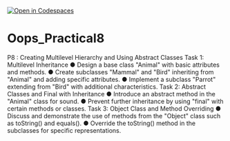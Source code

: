 [![Open in Codespaces](https://classroom.github.com/assets/launch-codespace-7f7980b617ed060a017424585567c406b6ee15c891e84e1186181d67ecf80aa0.svg)](https://classroom.github.com/open-in-codespaces?assignment_repo_id=14217774)
# Oops_Practical8
P8 : Creating Multilevel Hierarchy and Using Abstract Classes
Task 1: Multilevel Inheritance
● Design a base class "Animal" with basic attributes and methods.
● Create subclasses "Mammal" and "Bird" inheriting from "Animal" and adding
specific attributes.
● Implement a subclass "Parrot" extending from "Bird" with additional
characteristics.
Task 2: Abstract Classes and Final with Inheritance
● Introduce an abstract method in the "Animal" class for sound.
● Prevent further inheritance by using "final" with certain methods or classes.
Task 3: Object Class and Method Overriding
● Discuss and demonstrate the use of methods from the "Object" class such as
toString() and equals().
● Override the toString() method in the subclasses for specific representations.
